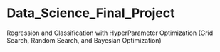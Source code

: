 # Data_Science_Final_Project
Regression and Classification with HyperParameter Optimization (Grid Search, Random Search, and Bayesian Optimization)
